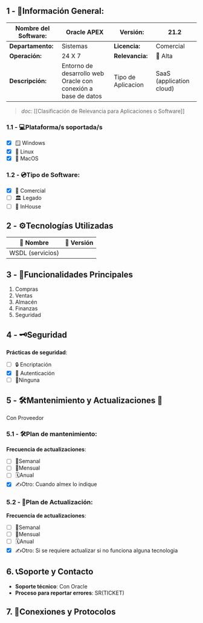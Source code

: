## **1 - 📓Información General:**

| **Nombre del Software:** | Oracle APEX                                                   | **Versión:**       | 21.2                     |
| ------------------------ | ------------------------------------------------------------- | ------------------ | ------------------------ |
| **Departamento:**        | Sistemas                                                      | **Licencia:**      | Comercial                |
| **Operación:**           | 24 X 7                                                        | **Relevancia:**    | 🔴 Alta  <br>            |
| **Descripción:**         | Entorno de desarrollo web Oracle con conexión a base de datos | Tipo de Aplicacion | SaaS (application cloud) |
> _doc:_ [[Clasificación de Relevancia para Aplicaciones o Software]]

### **1.1 - 💻Plataforma/s soportada/s**
- [x] 🪟 Windows 
- [x] 🐧 Linux 
- [x] 🍏 MacOS 

### **1.2 - 💿Tipo de Software:**
- [x] 💼 Comercial 
- [ ] 🏛️ Legado 
- [ ] 🏢 InHouse 

## **2 - ⚙️Tecnologías Utilizadas**

| 📝 Nombre        | 🔢 Versión |
| ---------------- | ---------- |
| WSDL (servicios) |            |


## **3 - 📃Funcionalidades Principales**
1. Compras
2. Ventas
3. Almacén
4. Finanzas
5. Seguridad

## 4 - 🗝️Seguridad
**Prácticas de seguridad**:
- [ ] 🔒 Encriptación
- [x] 🔑 Autenticación 
- [ ] 🚫Ninguna 
## **5 - 🛠️Mantenimiento y Actualizaciones 🔁**
Con Proveedor

### **5.1 - 🛠️Plan de mantenimiento:** 
**Frecuencia de actualizaciones**:
- [ ] 🔄Semanal 
- [ ] 📅Mensual 
- [ ] 🗓️Anual 
- [x] ✍️Otro: Cuando almex lo indique

### **5.2 - 🔁Plan de Actualización:** 
**Frecuencia de actualizaciones**:
- [ ] 🔄Semanal 
- [ ] 📅Mensual 
- [ ] 🗓️Anual 
- [x] ✍️Otro: Si se requiere actualizar si no funciona alguna tecnologia

## 6. 📞Soporte y Contacto
- **Soporte técnico**: Con Oracle
- **Proceso para reportar errores**: SR(TICKET)

## 7. 🛜Conexiones y Protocolos


